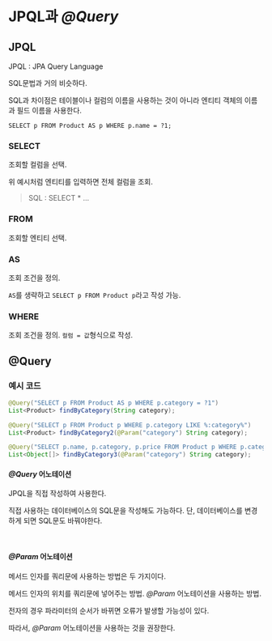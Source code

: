 # JPQL과 _@Query_

## JPQL

JPQL : JPA Query Language

SQL문법과 거의 비슷하다.

SQL과 차이점은 테이블이나 컬럼의 이름을 사용하는 것이 아니라 엔티티 객체의 이름과 필드 이름을 사용한다.

```jpaql
SELECT p FROM Product AS p WHERE p.name = ?1;
```

### SELECT

조회할 컬럼을 선택.

위 예시처럼 엔티티를 입력하면 전체 컬럼을 조회.
> SQL : SELECT * ...

### FROM

조회할 엔티티 선택.

### AS

조회 조건을 정의.

`AS`를 생략하고 `SELECT p FROM Product p`라고 작성 가능.

### WHERE
조회 조건을 정의.
`컬럼 = 값`형식으로 작성.

## @Query

### 예시 코드

```java
@Query("SELECT p FROM Product AS p WHERE p.category = ?1")
List<Product> findByCategory(String category);

@Query("SELECT p FROM Product p WHERE p.category LIKE %:category%")
List<Product> findByCategory2(@Param("category") String category);

@Query("SELECT p.name, p.category, p.price FROM Product p WHERE p.category LIKE %:category%")
List<Object[]> findByCategory3(@Param("category") String category);
```
#### _@Query_ 어노테이션

JPQL을 직접 작성하여 사용한다.

직접 사용하는 데이터베이스의 SQL문을 작성해도 가능하다. 단, 데이터베이스를 변경하게 되면 SQL문도 바꿔야한다.

<br>

#### _@Param_ 어노테이션

메서드 인자를 쿼리문에 사용하는 방법은 두 가지이다.

메서드 인자의 위치를 쿼리문에 넣어주는 방법. _@Param_ 어노테이션을 사용하는 방법.

전자의 경우 파라미터의 순서가 바뀌면 오류가 발생할 가능성이 있다.

따라서, _@Param_ 어노테이션을 사용하는 것을 권장한다.

